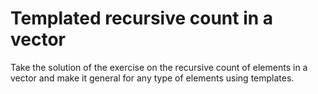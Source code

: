 # Templated recursive count in a vector

Take the solution of the exercise on the recursive count of elements in a vector and make it general for any type of elements using templates.
